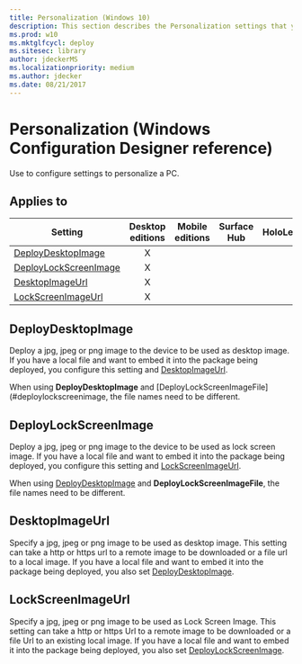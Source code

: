 ```yaml
---
title: Personalization (Windows 10)
description: This section describes the Personalization settings that you can configure in provisioning packages for Windows 10 using Windows Configuration Designer.
ms.prod: w10
ms.mktglfcycl: deploy
ms.sitesec: library
author: jdeckerMS
ms.localizationpriority: medium
ms.author: jdecker
ms.date: 08/21/2017
---
```


# Personalization (Windows Configuration Designer reference)

Use to configure settings to personalize a PC.

## Applies to

| Setting   | Desktop editions | Mobile editions | Surface Hub | HoloLens | IoT Core |
| --- | :---: | :---: | :---: | :---: | :---: |
| [DeployDesktopImage](#deploydesktopimage) | X  |  |  |  |  |
| [DeployLockScreenImage](#deploylockscreenimage) | X  |  |  |  |  |
| [DesktopImageUrl](#desktopimageurl) | X  |  |  |  |  |
| [LockScreenImageUrl](#lockscreenimageurl) | X  |  |  |  |  |

## DeployDesktopImage

Deploy a jpg, jpeg or png image to the device to be used as desktop image. If you have a local file and want to embed it into the package being deployed, you configure this setting and [DesktopImageUrl](#desktopimageurl).

When using **DeployDesktopImage** and [DeployLockScreenImageFile](#deploylockscreenimage, the file names need to be different. 

## DeployLockScreenImage

Deploy a jpg, jpeg or png image to the device to be used as lock screen image. If you have a local file and want to embed it into the package being deployed, you configure this setting and [LockScreenImageUrl](#lockscreenimageurl).

When using [DeployDesktopImage](#deploydesktopimage) and **DeployLockScreenImageFile**, the file names need to be different.

## DesktopImageUrl

Specify a jpg, jpeg or png image to be used as desktop image. This setting can take a http or https url to a remote image to be downloaded or a file url to a local image. If you have a local file and want to embed it into the package being deployed, you also set [DeployDesktopImage](#deploydesktopimage).

## LockScreenImageUrl

Specify a jpg, jpeg or png image to be used as Lock Screen Image. This setting can take a http or https Url to a remote image to be downloaded or a file Url to an existing local image. If you have a local file and want to embed it into the package being deployed, you also set [DeployLockScreenImage](#deploylockscreenimage).